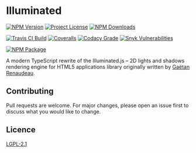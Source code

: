 # Illuminated

[![NPM Version](https://img.shields.io/github/package-json/v/lemueldls/illuminated?logo=github&style=flat-square)](https://www.npmjs.com/package/illuminated)
[![Project License](https://img.shields.io/npm/l/illuminated?logo=github&style=flat-square)](https://github.com/lemueldls/illuminated)
[![NPM Downloads](https://img.shields.io/npm/dw/illuminated?logo=npm&style=flat-square)](https://www.npmjs.com/package/illuminated)

[![Travis CI Build](https://img.shields.io/travis/com/lemueldls/illuminated?logo=travis&style=flat-square)](https://travis-ci.com/github/lemueldls/illuminated)
[![Coveralls](https://img.shields.io/coveralls/github/lemueldls/illuminated?logo=coveralls&style=flat-square)](https://coveralls.io/github/lemueldls/illuminated)
[![Codacy Grade](https://img.shields.io/codacy/grade/2e67c452bb3a4e51a4d9d4b1dff471e2?logo=codacy&style=flat-square)](https://www.codacy.com/manual/lemueldls/illuminated)
[![Snyk Vulnerabilities](https://img.shields.io/snyk/vulnerabilities/npm/illuminated?logo=snyk&style=flat-square)](https://snyk.io/test/github/lemueldls/illuminated)

[![NPM Package](https://nodei.co/npm/illuminated.png)](https://www.npmjs.com/package/illuminated)

A modern TypeScript rewrite of the Illuminated.js &ndash; 2D lights and shadows rendering engine for
HTML5 applications library originally written by [Gaëtan Renaudeau](https://github.com/gre).

## Contributing

Pull requests are welcome. For major changes, please open an issue first to discuss what you would
like to change.

## Licence

[LGPL-2.1](https://choosealicense.com/licenses/lgpl-2.1/)
